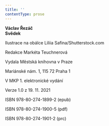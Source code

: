 ```yaml
---
title: ''
contentType: prose
---
```


<section>

**Václav Řezáč  
Svědek**

</section>

<section>

Ilustrace na obálce Liliia Safina/Shutterstock.com

Redakce Markéta Teuchnerová

</section>

<section>

Vydala Městská knihovna v Praze

Mariánské nám. 1, 115 72 Praha 1

</section>

<section>

V MKP 1. elektronické vydání

Verze 1.0 z 19. 11. 2021

</section>

<section>

ISBN 978-80-274-1899-2 (epub)

ISBN 978-80-274-1900-5 (pdf)

ISBN 978-80-274-1901-2 (prc)

</section>
